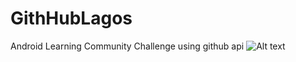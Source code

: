 # GithHubLagos
Android Learning Community Challenge using github api
![Alt text](http://www.eatrich.com.ng/image/git-lagos.png "Optional title")


